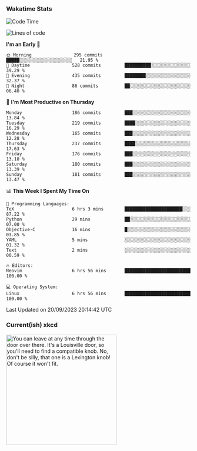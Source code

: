 ### Wakatime Stats
<!--START_SECTION:waka-->
![Code Time](http://img.shields.io/badge/Code%20Time-1%2C957%20hrs%2044%20mins-blue)

![Lines of code](https://img.shields.io/badge/From%20Hello%20World%20I%27ve%20Written-815.6%20thousand%20lines%20of%20code-blue)

**I'm an Early 🐤** 

```text
🌞 Morning                295 commits         █████░░░░░░░░░░░░░░░░░░░░   21.95 % 
🌆 Daytime                528 commits         ██████████░░░░░░░░░░░░░░░   39.29 % 
🌃 Evening                435 commits         ████████░░░░░░░░░░░░░░░░░   32.37 % 
🌙 Night                  86 commits          ██░░░░░░░░░░░░░░░░░░░░░░░   06.40 % 
```
📅 **I'm Most Productive on Thursday** 

```text
Monday                   186 commits         ███░░░░░░░░░░░░░░░░░░░░░░   13.84 % 
Tuesday                  219 commits         ████░░░░░░░░░░░░░░░░░░░░░   16.29 % 
Wednesday                165 commits         ███░░░░░░░░░░░░░░░░░░░░░░   12.28 % 
Thursday                 237 commits         ████░░░░░░░░░░░░░░░░░░░░░   17.63 % 
Friday                   176 commits         ███░░░░░░░░░░░░░░░░░░░░░░   13.10 % 
Saturday                 180 commits         ███░░░░░░░░░░░░░░░░░░░░░░   13.39 % 
Sunday                   181 commits         ███░░░░░░░░░░░░░░░░░░░░░░   13.47 % 
```


📊 **This Week I Spent My Time On** 

```text
💬 Programming Languages: 
TeX                      6 hrs 3 mins        ██████████████████████░░░   87.22 % 
Python                   29 mins             ██░░░░░░░░░░░░░░░░░░░░░░░   07.00 % 
Objective-C              16 mins             █░░░░░░░░░░░░░░░░░░░░░░░░   03.85 % 
YAML                     5 mins              ░░░░░░░░░░░░░░░░░░░░░░░░░   01.32 % 
Text                     2 mins              ░░░░░░░░░░░░░░░░░░░░░░░░░   00.59 % 

🔥 Editors: 
Neovim                   6 hrs 56 mins       █████████████████████████   100.00 % 

💻 Operating System: 
Linux                    6 hrs 56 mins       █████████████████████████   100.00 % 
```


 Last Updated on 20/09/2023 20:14:42 UTC
<!--END_SECTION:waka-->

### Current(ish) xkcd
<a id="xkcd-a" title="You can leave at any time through the door over there. It's a Louisville door, so you'll need to find a compatible knob. No, don't be silly, that one is a Lexington knob! Of course it won't fit." href="https://www.xkcd.com" target="_blank">
        <img align="center" id="xkcd-img" src="https://imgs.xkcd.com/comics/haunted_house.png" alt="You can leave at any time through the door over there. It's a Louisville door, so you'll need to find a compatible knob. No, don't be silly, that one is a Lexington knob! Of course it won't fit." height=300 />
</a>
